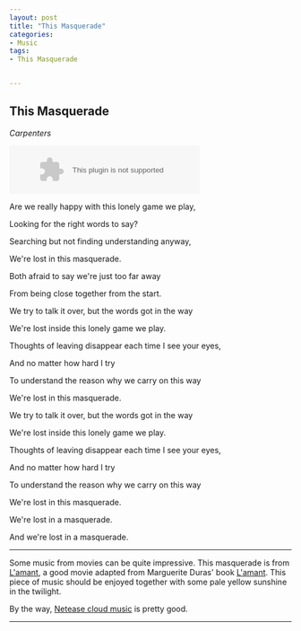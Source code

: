 ```yaml
---
layout: post
title: "This Masquerade"
categories:
- Music
tags:
- This Masquerade


---
```


This Masquerade
---------------

*Carpenters*

<embed src="http://music.163.com/style/swf/widget.swf?sid=3985490&type=2&auto=1&width=320&height=66" width="340" height="86"  allowNetworking="all">


 
Are we really happy with this lonely game we play,

Looking for the right words to say?

Searching but not finding understanding anyway,

We're lost in this masquerade.

Both afraid to say we're just too far away

From being close together from the start.

We try to talk it over, but the words got in the way

We're lost inside this lonely game we play.

Thoughts of leaving disappear each time I see your eyes,

And no matter how hard I try

To understand the reason why we carry on this way

We're lost in this masquerade.
 
We try to talk it over, but the words got in the way

We're lost inside this lonely game we play.

Thoughts of leaving disappear each time I see your eyes,

And no matter how hard I try

To understand the reason why we carry on this way

We're lost in this masquerade.

We're lost in a masquerade.
 
And we're lost in a masquerade.

---

Some music from movies can be quite impressive. This masquerade is from [L'amant](http://movie.douban.com/subject/1291868/), a good movie adapted from Marguerite Duras' book [L'amant](http://book.douban.com/subject/1400705/). This piece of music should be enjoyed together with some pale yellow sunshine in the twilight.

By the way, [Netease cloud music](http://music.163.com/) is pretty good.


---